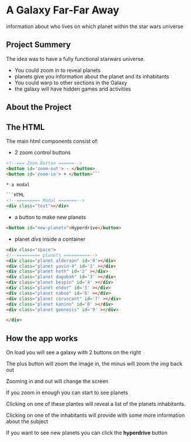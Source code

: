 # A Galaxy Far-Far Away
information about who lives on which planet within the star wars universe

## Project Summery

The idea was to have a fully functional starwars universe.

* You could zoom in to reveal planets
* planets give you information about the planet and its inhabitants
* You could warp to other sections in the Galaxy
* the galaxy will have hidden games and activities

## About the Project

## The HTML

The main html components consist of:
* 2 zoom control buttons

```HTML
<!--=== Zoom Button ======-->
<button id='zoom-out'> - </button>
<button id='zoom-in'> + </button>```

* a modal

```HTML
<!--========= Modal =======-->
<div class="text"></div>
```

* a button to make new planets

```html
<button id="new-planets">Hyperdrive</button>
```

* planet *divs* inside a container

```HTML
<div class="space">
<!--========= planets ==========-->
<div class="planet alderaan" id='0'></div>
<div class="planet yavin-4" id='1' ></div>
<div class="planet hoth" id='2' ></div>
<div class="planet dagobah" id='3' ></div>
<div class="planet bespin" id='4' ></div>
<div class="planet endor" id='5' ></div>
<div class="planet naboo" id='6' ></div>
<div class="planet coruscant" id='7' ></div>
<div class="planet kanino" id='8' ></div>
<div class="planet geonosis" id='9' ></div>

</div>
```

## How the app works

On load you will see a galaxy with 2 buttons on the right



The plus button will zoom the image in, the minus will zoom the *img* back out



Zooming in and out will change the screen



If you zoom in enough you can start to see planets

Clicking on one of these plantes will reveal a list of the planets inhabitants.



Clicking on one of the inhabitants will provide with some more information about the subject



If you want to see new planets you can click the **hyperdrive** button 
